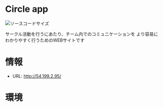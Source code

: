# Circle app

![ソースコードサイズ](https://img.shields.io/github/languages/code-size/anakin1359/TEST-README)

サークル活動を行うにあたり、チーム内でのコミュニケーションを
より容易にわかりやすく行うためのWEBサイトです

# 情報

* URL: http://54.199.2.95/


# 環境
